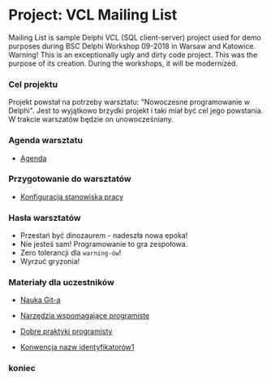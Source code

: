 ﻿# Project: VCL Mailing List

Mailing List is sample Delphi VCL (SQL client-server) project used for demo purposes during BSC Delphi Workshop 09-2018 in Warsaw and Katowice. Warning! This is an exceptionally ugly and dirty code project. This was the purpose of its creation. During the workshops, it will be modernized.

### Cel projektu

Projekt powstał na potrzeby warsztatu: "Nowoczesne programowanie w Delphi". Jest to wyjątkowo brzydki projekt i taki miał być cel jego powstania. W trakcie warszatów będzie on unowocześniany.

### Agenda warsztatu

* [Agenda](./WorkshopAgenda.md)

### Przygotowanie do warsztatów

* [Konfiguracja stanowiska pracy](./Configuration.md)

### Hasła warsztatów

* Przestań być dinozaurem - nadeszła nowa epoka!
* Nie jesteś sam! Programowanie to gra zespołowa.
* Zero tolerancji dla ```warning-ów```!
* Wyrzuć gryzonia!

### Materiały dla uczestników

* [Nauka Git-a](./GitLearn.md)

* [Narzędzia wspomagające programistę](./DelphiTools.md)

* [Dobre praktyki programisty](./GoodPractices.md)

* [Konwencja nazw identyfikatorów1](./NamingConvetion.md)

### koniec

